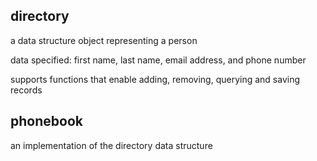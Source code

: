 ## directory
a data structure object representing a person

data specified: first name, last name, email address, and phone number

supports functions that enable adding, removing, querying and saving records



## phonebook
an implementation of the directory data structure
